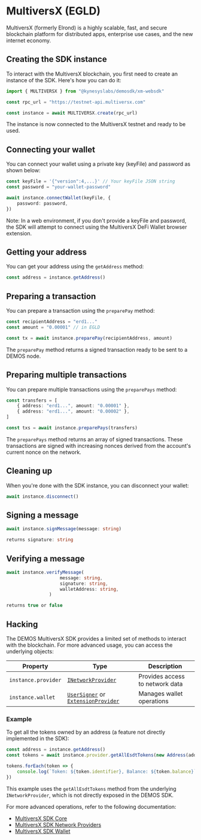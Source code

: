 # MultiversX (EGLD)

MultiversX (formerly Elrond) is a highly scalable, fast, and secure blockchain platform for distributed apps, enterprise use cases, and the new internet economy.

## Creating the SDK instance

To interact with the MultiversX blockchain, you first need to create an instance of the SDK. Here's how you can do it:

```ts
import { MULTIVERSX } from "@kynesyslabs/demosdk/xm-websdk"

const rpc_url = "https://testnet-api.multiversx.com"

const instance = await MULTIVERSX.create(rpc_url)
```

The instance is now connected to the MultiversX testnet and ready to be used.

## Connecting your wallet

You can connect your wallet using a private key (keyFile) and password as shown below:

```ts
const keyFile = '{"version":4,...}' // Your keyFile JSON string
const password = "your-wallet-password"

await instance.connectWallet(keyFile, {
    password: password,
})
```

Note: In a web environment, if you don't provide a keyFile and password, the SDK will attempt to connect using the MultiversX DeFi Wallet browser extension.

## Getting your address

You can get your address using the `getAddress` method:

```ts
const address = instance.getAddress()
```

## Preparing a transaction

You can prepare a transaction using the `preparePay` method:

```ts
const recipientAddress = "erd1..."
const amount = "0.00001" // in EGLD

const tx = await instance.preparePay(recipientAddress, amount)
```

The `preparePay` method returns a signed transaction ready to be sent to a DEMOS node.

## Preparing multiple transactions

You can prepare multiple transactions using the `preparePays` method:

```ts
const transfers = [
    { address: "erd1...", amount: "0.00001" },
    { address: "erd1...", amount: "0.00002" },
]

const txs = await instance.preparePays(transfers)
```

The `preparePays` method returns an array of signed transactions. These transactions are signed with increasing nonces derived from the account's current nonce on the network.

## Cleaning up

When you're done with the SDK instance, you can disconnect your wallet:

```ts
await instance.disconnect()
```

## Signing a message

```ts
await instance.signMessage(message: string)

returns signature: string
```

## Verifying a message

```ts
await instance.verifyMessage(
                    message: string,
                    signature: string,
                    walletAddress: string,
                )

returns true or false
```

## Hacking

The DEMOS MultiversX SDK provides a limited set of methods to interact with the blockchain. For more advanced usage, you can access the underlying objects:

| Property | Type | Description |
|----------|------|-------------|
| `instance.provider` | [`INetworkProvider`](https://github.com/multiversx/mx-sdk-js-network-providers/blob/main/src/interface.ts) | Provides access to network data |
| `instance.wallet` | [`UserSigner`](https://github.com/multiversx/mx-sdk-js-wallet/blob/main/src/userSigner.ts) or [`ExtensionProvider`](https://github.com/multiversx/mx-sdk-js-extension-provider/blob/main/src/extensionProvider.ts) | Manages wallet operations |

### Example
To get all the tokens owned by an address (a feature not directly implemented in the SDK):

```ts
const address = instance.getAddress()
const tokens = await instance.provider.getAllEsdtTokens(new Address(address))

tokens.forEach(token => {
    console.log(`Token: ${token.identifier}, Balance: ${token.balance}`)
})
```

This example uses the `getAllEsdtTokens` method from the underlying `INetworkProvider`, which is not directly exposed in the DEMOS SDK.

For more advanced operations, refer to the following documentation:
- [MultiversX SDK Core](https://github.com/multiversx/mx-sdk-js-core)
- [MultiversX SDK Network Providers](https://github.com/multiversx/mx-sdk-js-network-providers)
- [MultiversX SDK Wallet](https://github.com/multiversx/mx-sdk-js-wallet)